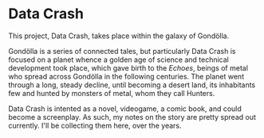 # Data Crash
This project, Data Crash, takes place within the galaxy of Gondölla. 

Gondölla is a series of connected tales, but particularly Data Crash is focused on a planet whence a golden age of science and technical development took place, which gave birth to the *Echoes*, beings of metal who spread across Gondölla in the following centuries. The planet went through a long, steady decline, until becoming a desert land, its inhabitants few and hunted by monsters of metal, whom they call Hunters.

Data Crash is intented as a novel, videogame, a comic book, and could become a screenplay. As such, my notes on the story are pretty spread out currently. I'll be collecting them here, over the years.